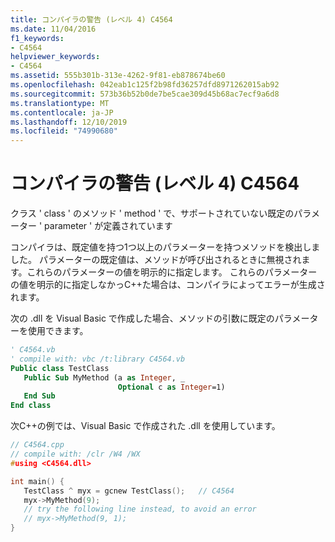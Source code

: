 ```yaml
---
title: コンパイラの警告 (レベル 4) C4564
ms.date: 11/04/2016
f1_keywords:
- C4564
helpviewer_keywords:
- C4564
ms.assetid: 555b301b-313e-4262-9f81-eb878674be60
ms.openlocfilehash: 042eab1c125f2b98fd36257dfd8971262015ab92
ms.sourcegitcommit: 573b36b52b0de7be5cae309d45b68ac7ecf9a6d8
ms.translationtype: MT
ms.contentlocale: ja-JP
ms.lasthandoff: 12/10/2019
ms.locfileid: "74990680"
---
```

# <a name="compiler-warning-level-4-c4564"></a>コンパイラの警告 (レベル 4) C4564

クラス ' class ' のメソッド ' method ' で、サポートされていない既定のパラメーター ' parameter ' が定義されています

コンパイラは、既定値を持つ1つ以上のパラメーターを持つメソッドを検出しました。 パラメーターの既定値は、メソッドが呼び出されるときに無視されます。これらのパラメーターの値を明示的に指定します。 これらのパラメーターの値を明示的に指定しなかっC++た場合は、コンパイラによってエラーが生成されます。

次の .dll を Visual Basic で作成した場合、メソッドの引数に既定のパラメーターを使用できます。

```vb
' C4564.vb
' compile with: vbc /t:library C4564.vb
Public class TestClass
   Public Sub MyMethod (a as Integer, _
                        Optional c as Integer=1)
   End Sub
End class
```

次C++の例では、Visual Basic で作成された .dll を使用しています。

```cpp
// C4564.cpp
// compile with: /clr /W4 /WX
#using <C4564.dll>

int main() {
   TestClass ^ myx = gcnew TestClass();   // C4564
   myx->MyMethod(9);
   // try the following line instead, to avoid an error
   // myx->MyMethod(9, 1);
}
```
